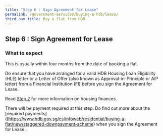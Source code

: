 ```yaml
---
title: "Step 6 : Sign Agreement for Lease"
permalink: /government-services/buying-a-hdb/lease/
third_nav_title: Buy a flat from HDB
---
```


## Step 6 : Sign Agreement for Lease

### What to expect

This is usually within four months from the date of booking a flat. 

Do ensure that you have arranged for a valid HDB Housing Loan Eligibility (HLE) letter or a Letter of Offer (also known as Approval-in-Principle or AIP letter) from a Financial Institution (FI) before you sign the Agreement for Lease.

Read [Step 2](https://mol-services-staging.netlify.app/government-services/buying-a-hdb/finances/) for more information on housing finances.

There will be payment required at this step. Do find out more about the [required payments]((https://www.hdb.gov.sg/cs/infoweb/residential/buying-a-flat/new/staggered-downpayment-scheme) when you sign the Agreement for Lease.

